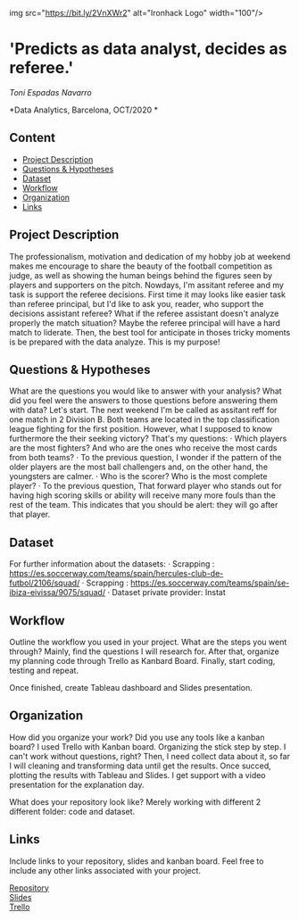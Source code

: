 img src="https://bit.ly/2VnXWr2" alt="Ironhack Logo" width="100"/>

# 'Predicts as data analyst, decides as referee.'
*Toni Espadas Navarro*

*Data Analytics, Barcelona, OCT/2020 *

## Content
- [Project Description](#project-description)
- [Questions & Hypotheses](#questions-hypotheses)
- [Dataset](#dataset)
- [Workflow](#workflow)
- [Organization](#organization)
- [Links](#links)

## Project Description

The professionalism, motivation and dedication of my hobby job at weekend makes me encourage to share the beauty of the football competition as judge, as well as showing the human beings behind the figures seen by players and supporters on the pitch. Nowdays, I'm assitant referee and my task is support the referee decisions. First time it may looks like easier task than referee principal, but I'd like to ask you, reader, who support the decisions assistant referee? What if the referee assistant doesn't analyze properly the match situation? Maybe the referee principal will have a hard match to liderate. Then, the best tool for anticipate in thoses tricky moments is be prepared with the data analyze. This is my purpose!


## Questions & Hypotheses
What are the questions you would like to answer with your analysis? What did you feel were the answers to those questions before answering them with data?
Let's start. The next weekend I'm be called as assitant reff for one match in 2 Division B. Both teams are located in the top classification league fighting for the first position. However, what I supposed to know furthermore the their seeking victory? That's my questions:
· Which players are the most fighters? And who are the ones who receive the most cards from both teams?
· To the previous question, I wonder if the pattern of the older players are the most ball challengers and, on the other hand, the youngsters are calmer.
· Who is the scorer? Who is the most complete player?
· To the previous question, That forward player who stands out for having high scoring skills or ability will receive many more fouls than the rest of the team. This indicates that you should be alert: they will go after that player.

## Dataset
For further information about the datasets:
· Scrapping : https://es.soccerway.com/teams/spain/hercules-club-de-futbol/2106/squad/
· Scrapping : https://es.soccerway.com/teams/spain/se-ibiza-eivissa/9075/squad/
· Dataset private provider: Instat

## Workflow
Outline the workflow you used in your project. What are the steps you went through?
Mainly, find the questions I will research for.
After that, organize my planning code through Trello as Kanbard Board.
Finally, start coding, testing and repeat.

Once finished, create Tableau dashboard and Slides presentation.

## Organization
How did you organize your work? Did you use any tools like a kanban board?
I used Trello with Kanban board. Organizing the stick step by step. I can't work without questions, right? Then, I need collect data about it, so far I will cleaning and transforming data until get the results. Once succed, plotting the results with Tableau and Slides. I get support with a video presentation for the explanation day.

What does your repository look like?
Merely working with different 2 different folder: code and dataset.

## Links
Include links to your repository, slides and kanban board. Feel free to include any other links associated with your project.

[Repository](https://github.com/anthonyswords/Project-Week-5-Your-Own-Project.git)  
[Slides](https://slides.com/)  
[Trello](https://trello.com/b/25PufIyc/project-week-5-your-own-project)  
